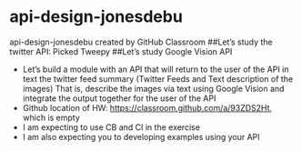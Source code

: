 # api-design-jonesdebu
api-design-jonesdebu created by GitHub Classroom
##Let’s study the twitter API:  Picked Tweepy
##Let’s study Google Vision API
* Let’s build a module with an API that will return to the user of the API in text the twitter feed summary (Twitter Feeds and Text description of the images)
That is, describe the images via text using Google Vision and integrate the output together for the user of the API
* Github location of HW:  https://classroom.github.com/a/93ZDS2Ht, which is empty
* I am expecting to use CB and CI in the exercise
* I am also expecting you to developing examples using your API
